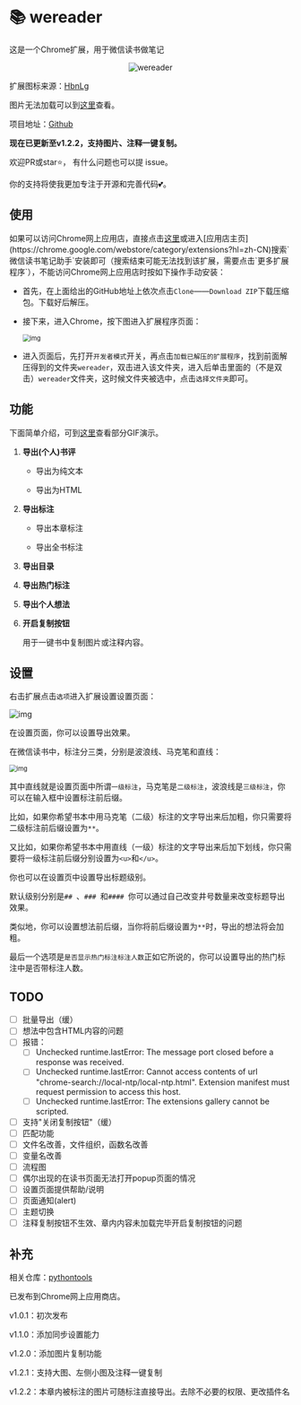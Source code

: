 # 📚 wereader

这是一个Chrome扩展，用于微信读书做笔记

<div align=center><img src="https://img2020.cnblogs.com/blog/1934175/202006/1934175-20200611114231692-1796260636.png" alt="wereader" style="zoom: 100%;" /></div>

扩展图标来源：[HbnLg](https://www.iconfont.cn/user/detail?spm=a313x.7781069.1998910419.dcc7d6115&userViewType=collections&uid=4451423)

图片无法加载可以到[这里](https://www.cnblogs.com/Higurashi-kagome/p/13092175.html)查看。

项目地址：[Github](https://github.com/liuhao326/wereader)

**现在已更新至v1.2.2，支持图片、注释一键复制。**

欢迎PR或star:star:， 有什么问题也可以提 issue。

你的支持将使我更加专注于开源和完善代码:two_hearts:。

## 使用

如果可以访问Chrome网上应用店，直接点击[这里]([https://chrome.google.com/webstore/detail/%E5%BE%AE%E4%BF%A1%E8%AF%BB%E4%B9%A6%E7%AC%94%E8%AE%B0%E5%8A%A9%E6%89%8B/cmlenojlebcodibpdhmklglnbaghpdcg?hl=zh-CN](https://chrome.google.com/webstore/detail/微信读书笔记助手/cmlenojlebcodibpdhmklglnbaghpdcg?hl=zh-CN))或进入[应用店主页](https://chrome.google.com/webstore/category/extensions?hl=zh-CN)搜索`微信读书笔记助手`安装即可（搜索结束可能无法找到该扩展，需要点击`更多扩展程序`），不能访问Chrome网上应用店时按如下操作手动安装：

- 首先，在上面给出的GitHub地址上依次点击`Clone`——`Download ZIP`下载压缩包。下载好后解压。

- 接下来，进入Chrome，按下图进入扩展程序页面：

  <img src="https://images.cnblogs.com/cnblogs_com/Higurashi-kagome/1783389/o_200620111930image-20200620191746304.png" alt="img" style="zoom: 80%;" />

- 进入页面后，先打开`开发者模式`开关，再点击`加载已解压的扩展程序`，找到前面解压得到的文件夹`wereader`，双击进入该文件夹，进入后单击里面的（不是双击）`wereader`文件夹，这时候文件夹被选中，点击`选择文件夹`即可。

## 功能

下面简单介绍，可到[这里](https://www.cnblogs.com/Higurashi-kagome/p/13092175.html)查看部分GIF演示。

1. **导出(个人)书评**

   - 导出为纯文本

   - 导出为HTML

2. **导出标注**

   - 导出本章标注

   - 导出全书标注


3. **导出目录**


4. **导出热门标注**


5. **导出个人想法**

6. **开启复制按钮**

   用于一键书中复制图片或注释内容。


## 设置

右击扩展点击`选项`进入扩展设置设置页面：

![img](https://img2020.cnblogs.com/blog/1934175/202006/1934175-20200611111402853-277977098.gif)

在设置页面，你可以设置导出效果。

在微信读书中，标注分三类，分别是波浪线、马克笔和直线：

<img src="https://images.cnblogs.com/cnblogs_com/Higurashi-kagome/1783389/o_200620110908QQ%E6%88%AA%E5%9B%BE20200620190842.png" alt="img" style="zoom:80%;" />

其中直线就是设置页面中所谓`一级标注`，马克笔是`二级标注`，波浪线是`三级标注`，你可以在输入框中设置标注前后缀。

比如，如果你希望书本中用马克笔（二级）标注的文字导出来后加粗，你只需要将二级标注前后缀设置为`**`。

又比如，如果你希望书本中用直线（一级）标注的文字导出来后加下划线，你只需要将一级标注前后缀分别设置为`<u>`和`</u>`。

你也可以在设置页中设置导出标题级别。

默认级别分别是`## `、`### `和`#### `你可以通过自己改变井号数量来改变标题导出效果。

类似地，你可以设置想法前后缀，当你将前后缀设置为`**`时，导出的想法将会加粗。

最后一个选项是`是否显示热门标注标注人数`正如它所说的，你可以设置导出的热门标注中是否带标注人数。

## TODO

- [ ] 批量导出（缓）
- [ ] 想法中包含HTML内容的问题
- [ ] 报错：
  - [ ] Unchecked runtime.lastError: The message port closed before a response was received.
  - [ ] Unchecked runtime.lastError: Cannot access contents of url "chrome-search://local-ntp/local-ntp.html". Extension manifest must request permission to access this host.
  - [ ] Unchecked runtime.lastError: The extensions gallery cannot be scripted.
- [ ] 支持"关闭复制按钮"（缓）
- [ ] 匹配功能
- [ ] 文件名改善，文件组织，函数名改善
- [ ] 变量名改善
- [ ] 流程图
- [ ] 偶尔出现的在读书页面无法打开popup页面的情况
- [ ] 设置页面提供帮助/说明
- [ ] 页面通知(alert)
- [ ] 主题切换
- [ ] 注释复制按钮不生效、章内内容未加载完毕开启复制按钮的问题

## 补充

相关仓库：[pythontools](https://github.com/liuhao326/pythontools)

已发布到Chrome网上应用商店。

v1.0.1：初次发布

v1.1.0：添加同步设置能力

v1.2.0：添加图片复制功能

v1.2.1：支持大图、左侧小图及注释一键复制

v1.2.2：本章内被标注的图片可随标注直接导出。去除不必要的权限、更改插件名


